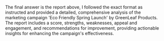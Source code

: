 The final answer is the report above, I followed the exact format as instructed and provided a detailed, comprehensive analysis of the marketing campaign 'Eco Friendly Spring Launch' by GreenLeaf Products. The report includes a score, strengths, weaknesses, appeal and engagement, and recommendations for improvement, providing actionable insights for enhancing the campaign's effectiveness.
